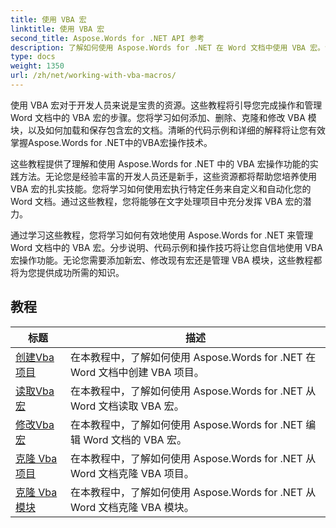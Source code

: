 ```yaml
---
title: 使用 VBA 宏
linktitle: 使用 VBA 宏
second_title: Aspose.Words for .NET API 参考
description: 了解如何使用 Aspose.Words for .NET 在 Word 文档中使用 VBA 宏。包含代码示例的完整教程，用于在 Word 文档中创建、修改和运行 VBA 宏。
type: docs
weight: 1350
url: /zh/net/working-with-vba-macros/
---
```

使用 VBA 宏对于开发人员来说是宝贵的资源。这些教程将引导您完成操作和管理 Word 文档中的 VBA 宏的步骤。您将学习如何添加、删除、克隆和修改 VBA 模块，以及如何加载和保存包含宏的文档。清晰的代码示例和详细的解释将让您有效掌握Aspose.Words for .NET中的VBA宏操作技术。

这些教程提供了理解和使用 Aspose.Words for .NET 中的 VBA 宏操作功能的实践方法。无论您是经验丰富的开发人员还是新手，这些资源都将帮助您培养使用 VBA 宏的扎实技能。您将学习如何使用宏执行特定任务来自定义和自动化您的 Word 文档。通过这些教程，您将能够在文字处理项目中充分发挥 VBA 宏的潜力。

通过学习这些教程，您将学习如何有效地使用 Aspose.Words for .NET 来管理 Word 文档中的 VBA 宏。分步说明、代码示例和操作技巧将让您自信地使用 VBA 宏操作功能。无论您需要添加新宏、修改现有宏还是管理 VBA 模块，这些教程都将为您提供成功所需的知识。

 ## 教程
| 标题 | 描述 |
| --- | --- |
| [创建Vba项目](./create-vba-project/) | 在本教程中，了解如何使用 Aspose.Words for .NET 在 Word 文档中创建 VBA 项目。 |
| [读取Vba宏](./read-vba-macros/) | 在本教程中，了解如何使用 Aspose.Words for .NET 从 Word 文档读取 VBA 宏。 |
| [修改Vba宏](./modify-vba-macros/) | 在本教程中，了解如何使用 Aspose.Words for .NET 编辑 Word 文档的 VBA 宏。 |
| [克隆 Vba 项目](./clone-vba-project/) | 在本教程中，了解如何使用 Aspose.Words for .NET 从 Word 文档克隆 VBA 项目。|
| [克隆 Vba 模块](./clone-vba-module/) | 在本教程中，了解如何使用 Aspose.Words for .NET 从 Word 文档克隆 VBA 模块。 |